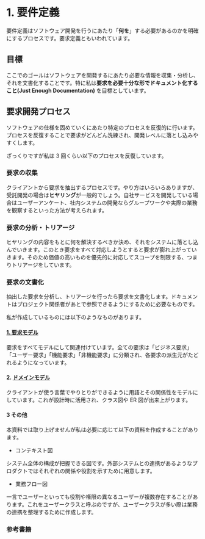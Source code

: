 # 1. 要件定義

要件定義はソフトウェア開発を行うにあたり「**何を**」する必要があるのかを明確にするプロセスです。要求定義ともいわれています。

## 目標

ここでのゴールはソフトウェアを開発するにあたり必要な情報を収集・分析し、それを文書化することです。特に私は**要求を必要十分な形でドキュメント化すること(Just Enough Documentation)** を目標としています。

## 要求開発プロセス

ソフトウェアの仕様を固めていくにあたり特定のプロセスを反復的に行います。プロセスを反復することで要求がどんどん洗練され、開発レベルに落とし込みやすくします。

ざっくりですが私は 3 回くらい以下のプロセスを反復しています。

### 要求の収集

クライアントから要求を抽出するプロセスです。やり方はいろいろありますが、受託開発の場合は**ヒヤリング**が一般的でしょう。自社サービスを開発している場合はユーザーアンケート、社内システムの開発ならグループワークや実際の業務を観察するといった方法が考えられます。

### 要求の分析・トリアージ

ヒヤリングの内容をもとに何を解決するべきか決め、それをシステムに落とし込んでいきます。このとき要求をすべて対応しようとすると要求が膨れ上がっていきます。そのため価値の高いものを優先的に対応してスコープを制限する、つまりトリアージをしています。

### 要求の文書化

抽出した要求を分析し、トリアージを行ったら要求を文書化します。ドキュメントはプロジェクト関係者があとで参照できるようにするために必要なものです。

私が作成しているものには以下のようなものがあります。

#### [1. 要求モデル](./1-1_business-analysis.md)

要求をすべてモデルにして関連付けています。全ての要求は「ビジネス要求」「ユーザー要求」「機能要求」「非機能要求」に分類され、各要求の派生元がたどれるようになっています。

#### 2. [ドメインモデル](./1-2_domain-modeling.md)

クライアントが使う言葉でやりとりができるように用語とその関係性をモデルにしています。これが設計時に活用され、クラス図や ER 図が出来上がります。

#### 3 その他

本資料では取り上げませんが私は必要に応じて以下の資料を作成することがあります。

- コンテキスト図

システム全体の構成が把握できる図です。外部システムとの連携があるようなプロダクトではそれぞれの関係や役割を示すために用意します。

- 業務フロー図

一言でユーザーといっても役割や権限の異なるユーザーが複数存在することがあります。これをユーザークラスと呼ぶのですが、ユーザークラスが多い際は業務の連携を整理するために作成します。

### 参考書籍
